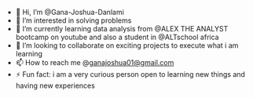 - 👋 Hi, I’m @Gana-Joshua-Danlami
- 👀 I’m interested in solving problems
- 🌱 I’m currently learning data analysis from @ALEX THE ANALYST bootcamp on youtube and also a student in @ALTschool africa
- 💞️ I’m looking to collaborate on exciting projects to execute what i am learning 
- 📫 How to reach me @ganajoshua01@gmail.com
- ⚡ Fun fact: i am a very curious person open to learning new things and having new experiences 

<!---
Gana-Joshua-Danlami/Gana-Joshua-Danlami is a ✨ special ✨ repository because its `README.md` (this file) appears on your GitHub profile.
You can click the Preview link to take a look at your changes.
--->
